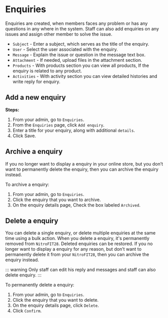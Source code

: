 #   Enquiries

Enquiries are created, when members faces any problem or has any questions in any where in the system. Staff can also add enquiries on any issues and assign other member to solve the issue.

-   `Subject` - Enter a subject, which serves as the title of the enquiry.
-   `User` - Select the user associated with the enquiry.
-   `Message` - Explain the issue or question in the message text box.
-   `Attachment` - If needed, upload files in the attachment section.
-   `Products` - With products section you can view all products, If the enquiry is related to any product.
-   `Activities` - With activity section you can view detailed histories and write reply for enquiry.

## Add a new enquiry

**Steps:**

1.   From your admin, go to `Enquiries`.
2.   From the `Enquiries` page, click `Add enquiry`.
3.   Enter a title for your enquiry, along with additional `details`.
4.   Click Save. 

##  Archive a enquiry
If you no longer want to display a enquiry in your online store, but you don’t want to permanently delete the enquiry, then you can archive the enquiry instead.

To archive a enquiry:

1.  From your admin, go to `Enquiries`.
2.  Click the enquiry that you want to archive.
3.  On the enquiry details page, Check the box labeled `Archived`.

##  Delete a enquiry
You can delete a single enquiry, or delete multiple enquiries at the same time using a bulk action. When you delete a enquiry, it's permanently removed from `NitroFIT28`. Deleted enquiries can be restored. If you no longer want to display a enquiry for any reason, but don’t want to permanently delete it from your `NitroFIT28`, then you can archive the enquiry instead.

::: warning
Only staff can edit his reply and messages and staff can also delete enquiry.
:::

To permanently delete a enquiry:

1.  From your admin, go to `Enquiries`.
2.  Click the enquiry that you want to delete.
3.  On the enquiry details page, click `Delete`.
4.  Click `Confirm`.
